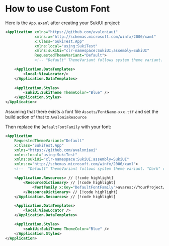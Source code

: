 # How to use Custom Font

Here is the `App.axaml` after creating your SukiUI project:

```xml
<Application xmlns="https://github.com/avaloniaui"
             xmlns:x="http://schemas.microsoft.com/winfx/2006/xaml"
             x:Class="SukiTest.App"
             xmlns:local="using:SukiTest"
             xmlns:sukiUi="clr-namespace:SukiUI;assembly=SukiUI"
             RequestedThemeVariant="Default">
             <!-- "Default" ThemeVariant follows system theme variant. "Dark" or "Light" are other available options. -->

    <Application.DataTemplates>
        <local:ViewLocator/>
    </Application.DataTemplates>
  
    <Application.Styles>
        <sukiUi:SukiTheme ThemeColor="Blue" />
    </Application.Styles>
</Application>
```

Assuming that there exists a font file `Assets/FontName-xxx.ttf` and set the build action of that to `AvaloniaResource`

Then replace the `DefaultFontFamily` with your font:

```xml
<Application
    RequestedThemeVariant="Default"
    x:Class="SukiTest.App"
    xmlns="https://github.com/avaloniaui"
    xmlns:local="using:SukiTest"
    xmlns:sukiUi="clr-namespace:SukiUI;assembly=SukiUI"
    xmlns:x="http://schemas.microsoft.com/winfx/2006/xaml">
    <!--  "Default" ThemeVariant follows system theme variant. "Dark" or "Light" are other available options.  -->

    <Application.Resources> // [!code highlight]
        <ResourceDictionary> // [!code highlight]
            <FontFamily x:Key="DefaultFontFamily">avares://YourProject/Assets#FontName</FontFamily> // [!code highlight]
        </ResourceDictionary> // [!code highlight]
    </Application.Resources> // [!code highlight]

    <Application.DataTemplates>
        <local:ViewLocator />
    </Application.DataTemplates>

    <Application.Styles>
        <sukiUi:SukiTheme ThemeColor="Blue" />
    </Application.Styles>
</Application>
```
